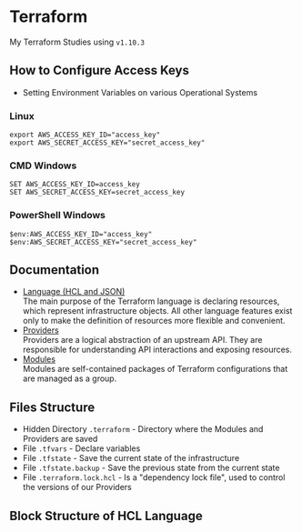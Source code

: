 # Terraform
My Terraform Studies using `v1.10.3`

## How to Configure Access Keys
- Setting Environment Variables on various Operational Systems
### Linux
`export AWS_ACCESS_KEY_ID="access_key"`  
`export AWS_SECRET_ACCESS_KEY="secret_access_key"`

### CMD Windows
`SET AWS_ACCESS_KEY_ID=access_key`  
`SET AWS_SECRET_ACCESS_KEY=secret_access_key`

### PowerShell Windows
`$env:AWS_ACCESS_KEY_ID="access_key"`  
`$env:AWS_SECRET_ACCESS_KEY="secret_access_key"`

## Documentation
- [Language (HCL and JSON)](https://developer.hashicorp.com/terraform/language)  
The main purpose of the Terraform language is declaring resources, which represent infrastructure objects. All other language features exist only to make the definition of resources more flexible and convenient.
- [Providers](https://registry.terraform.io/browse/providers)  
Providers are a logical abstraction of an upstream API. They are responsible for understanding API interactions and exposing resources.
- [Modules](https://registry.terraform.io/browse/modules)  
Modules are self-contained packages of Terraform configurations that are managed as a group.

## Files Structure
- Hidden Directory `.terraform` - Directory where the Modules and Providers are saved
- File `.tfvars` - Declare variables
- File `.tfstate` - Save the current state of the infrastructure
- File `.tfstate.backup` - Save the previous state from the current state
- File `.terraform.lock.hcl` - Is a "dependency lock file", used to control the versions of our Providers

## Block Structure of HCL Language